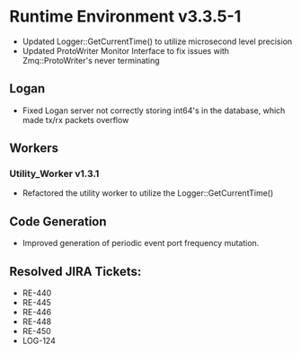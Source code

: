 # Runtime Environment v3.3.5-1
* Updated Logger::GetCurrentTime() to utilize microsecond level precision
* Updated ProtoWriter Monitor Interface to fix issues with Zmq::ProtoWriter's never terminating

## Logan
* Fixed Logan server not correctly storing int64's in the database, which made tx/rx packets overflow

## Workers
### Utility_Worker v1.3.1
* Refactored the utility worker to utilize the Logger::GetCurrentTime()

## Code Generation
* Improved generation of periodic event port frequency mutation.

## Resolved JIRA Tickets:
* RE-440
* RE-445
* RE-446
* RE-448
* RE-450
* LOG-124
